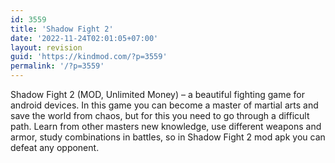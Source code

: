 ```yaml
---
id: 3559
title: 'Shadow Fight 2'
date: '2022-11-24T02:01:05+07:00'
layout: revision
guid: 'https://kindmod.com/?p=3559'
permalink: '/?p=3559'
---
```


Shadow Fight 2 (MOD, Unlimited Money) – a beautiful fighting game for android devices. In this game you can become a master of martial arts and save the world from chaos, but for this you need to go through a difficult path. Learn from other masters new knowledge, use different weapons and armor, study combinations in battles, so in Shadow Fight 2 mod apk you can defeat any opponent.